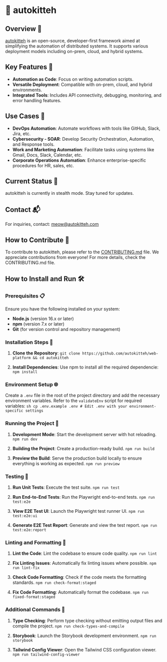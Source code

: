 # 🐾 autokitteh

## Overview 🌟

[autokitteh](https://www.autokitteh.com) is an open-source, developer-first framework aimed at simplifying the automation of distributed systems. It supports various deployment models including on-prem, cloud, and hybrid systems.

## Key Features 🔑

- **Automation as Code**: Focus on writing automation scripts.
- **Versatile Deployment**: Compatible with on-prem, cloud, and hybrid environments.
- **Integrated Tools**: Includes API connectivity, debugging, monitoring, and error handling features.

## Use Cases 🚀

- **DevOps Automation**: Automate workflows with tools like GitHub, Slack, Jira, etc.
- **Cybersecurity - SOAR**: Develop Security Orchestration, Automation, and Response tools.
- **Work and Marketing Automation**: Facilitate tasks using systems like Gmail, Docs, Slack, Calendar, etc.
- **Corporate Operations Automation**: Enhance enterprise-specific procedures for HR, sales, etc.

## Current Status 📣

autokitteh is currently in stealth mode. Stay tuned for updates.

## Contact 📬

For inquiries, contact: meow@autokitteh.com

## How to Contribute 🤝

To contribute to autokitteh, please refer to the [CONTRIBUTING.md](CONTRIBUTING.md) file.
We appreciate contributions from everyone! For more details, check the CONTRIBUTING.md file.

## How to Install and Run 🛠️

### Prerequisites 📋

Ensure you have the following installed on your system:

- **Node.js** (version 16.x or later)
- **npm** (version 7.x or later)
- **Git** (for version control and repository management)

### Installation Steps 🚀

1.  **Clone the Repository**:
    `git clone https://github.com/autokitteh/web-platform && cd autokitteh`

2.  **Install Dependencies**: Use npm to install all the required dependencie:
    `npm install`

### Environment Setup 🌐

Create a `.env` file in the root of the project directory and add the necessary environment variables. Refer to the `validateEnv` script for required variables: `sh cp .env.example .env # Edit .env with your environment-specific settings`

### Running the Project 🏃

1.  **Development Mode**: Start the development server with hot reloading.
    `npm run dev`

2.  **Building the Project**: Create a production-ready build.
    `npm run build`

3.  **Preview the Build**: Serve the production build locally to ensure everything is working as expected.
    `npm run preview`

### Testing 🧪

1.  **Run Unit Tests**: Execute the test suite.
    `npm run test`

2.  **Run End-to-End Tests**: Run the Playwright end-to-end tests.
    `npm run test:e2e`

3.  **View E2E Test UI**: Launch the Playwright test runner UI.
    `npm run test:e2e:ui`

4.  **Generate E2E Test Report**: Generate and view the test report.
    `npm run test:e2e:report`

### Linting and Formatting 🧹

1.  **Lint the Code**: Lint the codebase to ensure code quality.
    `npm run lint`

2.  **Fix Linting Issues**: Automatically fix linting issues where possible.
    `npm run lint-fix`

3.  **Check Code Formatting**: Check if the code meets the formatting standards.
    `npm run check-format:staged`

4.  **Fix Code Formatting**: Automatically format the codebase.
    `npm run fixed-format:staged`

### Additional Commands 📜

1.  **Type Checking**: Perform type checking without emitting output files and compile the project.
    `npm run check-types-and-compile`

2.  **Storybook**: Launch the Storybook development environment.
    `npm run storybook`

3.  **Tailwind Config Viewer**: Open the Tailwind CSS configuration viewer.
    `npm run tailwind-config-viewer`

